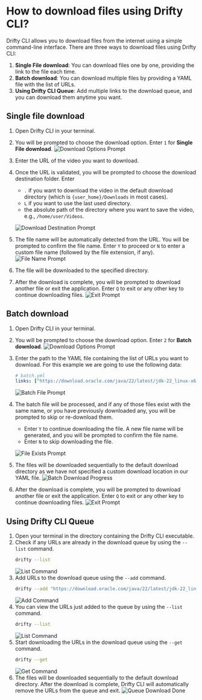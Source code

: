 # How to download files using Drifty CLI?

Drifty CLI allows you to download files from the internet using a simple command-line interface. There are three ways to download files using Drifty CLI:

1. **Single File download**: You can download files one by one, providing the link to the file each time.
2. **Batch download**: You can download multiple files by providing a YAML file with the list of URLs.
3. **Using Drifty CLI Queue**: Add multiple links to the download queue, and you can download them anytime you want.

## Single file download

1. Open Drifty CLI in your terminal.
2. You will be prompted to choose the download option. Enter `1` for **Single File download**.
   ![Download Options Prompt](https://github.com/user-attachments/assets/c1bb0da0-e36c-4229-9e8a-a473a973beaa)
3. Enter the URL of the video you want to download.
4. Once the URL is validated, you will be prompted to choose the download destination folder. Enter
   - `.` if you want to download the video in the default download directory (which is `{user_home}/Downloads` in most cases).
   - `L` if you want to use the last used directory.
   - the absolute path of the directory where you want to save the video, e.g., `/home/user/Videos`.

   ![Download Destination Prompt](https://github.com/user-attachments/assets/1eb90bd7-1ae8-47f3-8a16-e4b8d5c214e6)
5. The file name will be automatically detected from the URL. You will be prompted to confirm the file name. Enter `Y` to proceed or `N` to enter a custom file name (followed by the file extension, if any).
   ![File Name Prompt](https://github.com/user-attachments/assets/5c6b0003-2498-457d-b4b3-cade262a19f9)
6. The file will be downloaded to the specified directory.
7. After the download is complete, you will be prompted to download another file or exit the application. Enter `Q` to exit or any other key to continue downloading files.
   ![Exit Prompt](https://github.com/user-attachments/assets/001a1111-d4af-4517-8545-8a5ae831ac70)

## Batch download

1. Open Drifty CLI in your terminal.
2. You will be prompted to choose the download option. Enter `2` for **Batch download**.
   ![Download Options Prompt](https://github.com/user-attachments/assets/c1bb0da0-e36c-4229-9e8a-a473a973beaa)
3. Enter the path to the YAML file containing the list of URLs you want to download.
   For this example we are going to use the following data:
   ```yaml
   # batch.yml
   links: ["https://download.oracle.com/java/22/latest/jdk-22_linux-x64_bin.tar.gz", "https://www.youtube.com/watch?v=pBy1zgt0XPc"]
   ```
   ![Batch File Prompt](https://github.com/user-attachments/assets/d86c42f1-f8f2-44ba-8c96-69be1a76aede)
4. The batch file will be processed, and if any of those files exist with the same name, or you have previously downloaded any, you will be prompted to skip or re-download them.
   - Enter `Y` to continue downloading the file. A new file name will be generated, and you will be prompted to confirm the file name.
   - Enter `N` to skip downloading the file.

   ![File Exists Prompt](https://github.com/user-attachments/assets/6f475d3a-a316-443a-9b17-739a33155a7f)
5. The files will be downloaded sequentially to the default download directory as we have not specified a custom download location in our YAML file.
   ![Batch Download Progress](https://github.com/user-attachments/assets/1ba81b88-ddb4-4721-aa5f-9579d4634e99)
6. After the download is complete, you will be prompted to download another file or exit the application. Enter `Q` to exit or any other key to continue downloading files.
   ![Exit Prompt](https://github.com/user-attachments/assets/3e8d7491-bb27-454a-b633-092bc45e0260)

## Using Drifty CLI Queue

1. Open your terminal in the directory containing the Drifty CLI executable.
2. Check if any URLs are already in the download queue by using the `--list` command.
   ```bash
   drifty --list
   ```
   ![List Command](https://github.com/user-attachments/assets/bc109432-43ef-461a-bc2e-751ce78e87b4)
3. Add URLs to the download queue using the `--add` command.
   ```bash
   drifty --add "https://download.oracle.com/java/22/latest/jdk-22_linux-x64_bin.tar.gz" "https://www.youtube.com/watch?v=pBy1zgt0XPc"
   ```
   ![Add Command](https://github.com/user-attachments/assets/5043cfe3-adcf-45a1-aead-33f3dec8a8cd)
4. You can view the URLs just added to the queue by using the `--list` command.
   ```bash
   drifty --list
   ```
   ![List Command](https://github.com/user-attachments/assets/b675b9e2-2159-4125-8996-535ba03f6cfe)
5. Start downloading the URLs in the download queue using the `--get` command.
   ```bash
   drifty --get
   ```
   ![Get Command](https://github.com/user-attachments/assets/0481a556-fea1-4d4f-9383-8e1d842ee388)
6. The files will be downloaded sequentially to the default download directory. After the download is complete, Drifty CLI will automatically remove the URLs from the queue and exit.
   ![Queue Download Done](https://github.com/user-attachments/assets/6ecea884-9587-4a7a-9a62-8b3052ac3a1d)